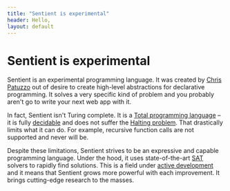 ```yaml
---
title: "Sentient is experimental"
header: Hello,
layout: default
---
```

# Sentient is experimental

Sentient is an experimental programming language. It was created by
[Chris Patuzzo](https://twitter.com/chrispatuzzo) out of desire to create high-level
abstractions for declarative programming. It solves a very specific kind of
problem and you probably aren't go to write your next web app with it.

In fact, Sentient isn't Turing complete. It is a
[Total programming language](https://en.wikipedia.org/wiki/Total_functional_programming) –
it is fully [decidable](https://en.wikipedia.org/wiki/Decidability_(logic)) and
does not suffer the
[Halting problem](https://en.wikipedia.org/wiki/Halting_problem). That
drastically limits what it can do. For example, recursive function calls are not
supported and never will be.

Despite these limitations, Sentient strives to be an expressive and capable
programming language. Under the hood, it uses state-of-the-art
[SAT](https://en.wikipedia.org/wiki/Boolean_satisfiability_problem) solvers to
rapidly find solutions. This is a field under
[active development](http://baldur.iti.kit.edu/sat-competition-2016/) and it
means that Sentient grows more powerful with each improvement. It brings
cutting-edge research to the masses.
